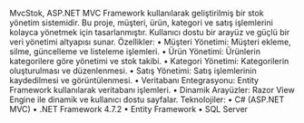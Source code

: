  MvcStok, ASP.NET MVC Framework kullanılarak geliştirilmiş bir stok yönetim sistemidir. Bu proje, müşteri, ürün, kategori ve satış işlemlerini kolayca yönetmek için tasarlanmıştır. 
 Kullanıcı dostu bir arayüz ve güçlü bir veri yönetimi altyapısı sunar.
Özellikler:
•	Müşteri Yönetimi: Müşteri ekleme, silme, güncelleme ve listeleme işlemleri.
•	Ürün Yönetimi: Ürünlerin kategorilere göre yönetimi ve stok takibi.
•	Kategori Yönetimi: Kategorilerin oluşturulması ve düzenlenmesi.
•	Satış Yönetimi: Satış işlemlerinin kaydedilmesi ve görüntülenmesi.
•	Veritabanı Entegrasyonu: Entity Framework kullanılarak veritabanı işlemleri.
•	Dinamik Arayüzler: Razor View Engine ile dinamik ve kullanıcı dostu sayfalar.
Teknolojiler:
•	C# (ASP.NET MVC)
•	.NET Framework 4.7.2
•	Entity Framework
•	SQL Server
